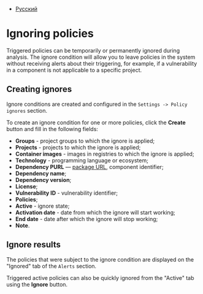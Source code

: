- [Русский](../../../on-premise/how-to/ignores/)

# Ignoring policies

Triggered policies can be temporarily or permanently ignored during analysis. The ignore condition will allow you to leave policies in the system without receiving alerts about their triggering, for example, if a vulnerability in a component is not applicable to a specific project.

## Creating ignores

Ignore conditions are created and configured in the `Settings -> Policy ignores` section.

To create an ignore condition for one or more policies, click the **Create** button and fill in the following fields:

- **Groups** - project groups to which the ignore is applied;
- **Projects** - projects to which the ignore is applied;
- **Container images** - images in registries to which the ignore is applied;
- **Technology** - programming language or ecosystem;
- **Dependency PURL** — [package URL](https://github.com/package-url/purl-spec), component identifier;
- **Dependency name**;
- **Dependency version**;
- **License**;
- **Vulnerability ID** - vulnerability identifier;
- **Policies**;
- **Active** - ignore state;
- **Activation date** - date from which the ignore will start working;
- **End date** - date after which the ignore will stop working;
- **Note**.

## Ignore results

The policies that were subject to the ignore condition are displayed on the "Ignored" tab of the `Alerts` section.

Triggered active policies can also be quickly ignored from the "Active" tab using the **Ignore** button.

